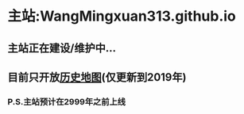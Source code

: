 # 主站:WangMingxuan313.github.io
## 主站正在建设/维护中...
## 目前只开放[历史地图](https://wangmingxuan313.github.io/historymaps/)(仅更新到2019年)
### P.S.主站预计在2999年之前上线
